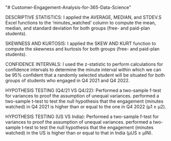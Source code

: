 "# Customer-Engagement-Analysis-for-365-Data-Science" 

DESCRIPTIVE STATISTICS:
I applied the AVERAGE, MEDIAN, and STDEV.S Excel functions to the ‘minutes_watched’ column to compute the mean, median, and standard deviation for both groups (free- and paid-plan students).
 
SKEWNESS AND KURTOSIS:
I applied the SKEW AND KURT function to compute the skewness and kurtosis for both groups (free- and paid-plan students).

CONFIDENCE INTERVALS:
I used the z-statistic to perform calculations for confidence intervals to determine the minute interval within which we can be 95% confident that a randomly selected student will be situated for both groups of students who engaged in Q4 2021 and Q4 2022.

HYPOTHESIS TESTING (Q4/21 VS Q4/22):
Performed a two-sample f-test for variances to proof the assumption of unequal variances.
performed a two-sample t-test to test the null hypothesis that the engagement (minutes watched) in Q4 2021 is higher than or equal to the one in Q4 2022 (μ1 ≥ μ2).

HYPOTHESIS TESTING (US VS India): 
Performed a two-sample f-test for variances to proof the assumption of unequal variances.
performed a two-sample t-test to test the null hypothesis that the engagement (minutes watched) in the US is higher than or equal to that in India (μUS ≥ μIN).
